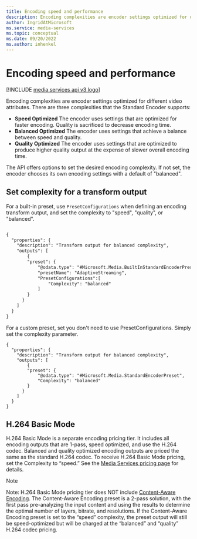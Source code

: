 ```yaml
---
title: Encoding speed and performance
description: Encoding complexities are encoder settings optimized for different video attributes. There are three complexities that the Standard Encoder supports Speed Optimized - The encoder uses settings that are optimized for faster encoding. Quality is sacrificed to decrease encoding time. Balanced Optimized - The encoder uses settings that achieve a balance between speed and quality and Quality Optimized -The encoder uses settings that are optimized to produce higher quality output at the expense of slower overall encoding time.
author: IngridAtMicrosoft
ms.service: media-services
ms.topic: conceptual
ms.date: 09/20/2022
ms.author: inhenkel
---
```


# Encoding speed and performance

[!INCLUDE [media services api v3 logo](./includes/v3-hr.md)]

Encoding complexities are encoder settings optimized for different video attributes. There are three complexities that the Standard Encoder supports:

- **Speed Optimized** The encoder uses settings that are optimized for faster encoding. Quality is sacrificed to decrease encoding time.
- **Balanced Optimized** The encoder uses settings that achieve a balance between speed and quality.
- **Quality Optimized** The encoder uses settings that are optimized to produce higher quality output at the expense of slower overall encoding time.

The API offers options to set the desired encoding complexity. If not set, the encoder chooses its own encoding settings with a default of "balanced".

## Set complexity for a transform output

For a built-in preset, use `PresetConfigurations` when defining an encoding transform output, and set the complexity to "speed", "quality", or "balanced".

```rest

{
  "properties": {
    "description": "Transform output for balanced complexity",
    "outputs": [
        {
        "preset": {
            "@odata.type": "#Microsoft.Media.BuiltInStandardEncoderPreset",
            "presetName": "AdaptiveStreaming",
            "PresetConfigurations":[
                "Complexity": "balanced"
            ]
        }
      }
    ]
  }
}
```

For a custom preset, set you don't need to use PresetConfigurations.  Simply set the complexity parameter.

```
{
  "properties": {
    "description": "Transform output for balanced complexity",
    "outputs": [
        {
        "preset": {
            "@odata.type": "#Microsoft.Media.StandardEncoderPreset",
            "Complexity": "balanced"
        }
      }
    ]
  }
}
```

## H.264 Basic Mode

H.264 Basic Mode is a separate encoding pricing tier. It includes all encoding outputs that are 1-pass, speed optimized, and use the H.264 codec. Balanced and quality optimized encoding outputs are priced the same as the standard H.264 codec. To receive H.264 Basic Mode pricing, set the Complexity to “speed.” See the [Media Services pricing page](https://azure.microsoft.com/pricing/details/media-services/) for details.

> [!NOTE]
> Note: H.264 Basic Mode pricing tier does NOT include [Content-Aware Encoding](/azure/media-services/latest/encode-content-aware-concept). The Content-Aware Encoding preset is a 2-pass solution, with the first pass pre-analyzing the input content and using the results to determine the optimal number of layers, bitrate, and resolutions. If the Content-Aware Encoding preset is set to the “speed” complexity, the preset output will still be speed-optimized but will be charged at the “balanced” and “quality” H.264 codec pricing.
